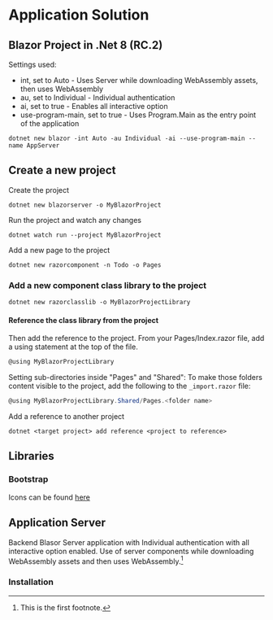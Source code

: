 # Application Solution 

## Blazor Project in .Net 8 (RC.2)
Settings used:
* int, set to Auto - Uses Server while downloading WebAssembly assets, then uses WebAssembly
* au, set to Individual - Individual authentication
* ai, set to true - Enables all interactive option
* use-program-main, set to true - Uses Program.Main as the entry point of the application
```dos
dotnet new blazor -int Auto -au Individual -ai --use-program-main --name AppServer
```

## Create a new project
Create the project
```dos
dotnet new blazorserver -o MyBlazorProject
```	

Run the project and watch any changes
```dos
dotnet watch run --project MyBlazorProject
```

Add a new page to the project
```dos
dotnet new razorcomponent -n Todo -o Pages
```

### Add a new component class library to the project
```dos
dotnet new razorclasslib -o MyBlazorProjectLibrary
```	

#### Reference the class library from the project
Then add the reference to the project.
From your Pages/Index.razor file, add a using statement at the top of the file.
```cs
@using MyBlazorProjectLibrary
```

Setting sub-directories inside "Pages" and "Shared":
To make those folders content visible to the project, add the following to the ``_import.razor``  file:
```cs
@using MyBlazorProjectLibrary.Shared/Pages.<folder name>
```	

Add a reference to another project
```dos
dotnet <target project> add reference <project to reference>
```

## Libraries
### Bootstrap
Icons can be found [here](https://icons.getbootstrap.com/#install)


## Application Server
Backend Blasor Server application with Individual authentication with all interactive option enabled. Use of server components while downloading WebAssembly assets and then uses WebAssembly.[^1]

### Installation


[^1]: This is the first footnote.